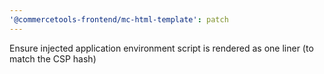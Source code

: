 ```yaml
---
'@commercetools-frontend/mc-html-template': patch
---
```


Ensure injected application environment script is rendered as one liner (to match the CSP hash)
